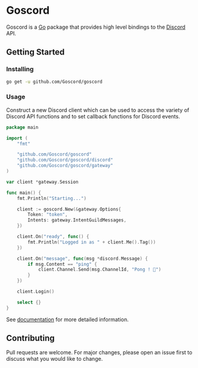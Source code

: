 # Goscord
Goscord is a [Go](https://golang.org/) package that provides high level bindings to the [Discord](https://discord.com/) API.

## Getting Started
### Installing
```sh
go get -u github.com/Goscord/goscord
```

### Usage
Construct a new Discord client which can be used to access the variety of 
Discord API functions and to set callback functions for Discord events.

```go
package main

import (
    "fmt"

    "github.com/Goscord/goscord"
    "github.com/Goscord/goscord/discord"
    "github.com/Goscord/goscord/gateway"
)

var client *gateway.Session

func main() {
    fmt.Println("Starting...")

    client := goscord.New(&gateway.Options{ 
        Token: "token", 
        Intents: gateway.IntentGuildMessages,
    })

    client.On("ready", func() {
        fmt.Println("Logged in as " + client.Me().Tag())
    })

    client.On("message", func(msg *discord.Message) {
        if msg.Content == "ping" {
            client.Channel.Send(msg.ChannelId, "Pong ! 🏓")
        }
    })

    client.Login()

    select {}
}
```

See [documentation](https://goscord.dev/documentation) for more detailed information.

## Contributing
Pull requests are welcome. For major changes, please open an issue first to discuss what you would like to change.

